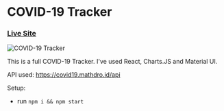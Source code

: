 # COVID-19 Tracker

### [Live Site](https://sandesh-sandy.github.io/covid19/)

![COVID-19 Tracker](https://i.ibb.co/X87BqVY/Screenshot-2020-04-13-at-10-14-58.png)

This is a full COVID-19 Tracker. I've used React, Charts.JS and Material UI.

API used: https://covid19.mathdro.id/api

Setup:
- run ```npm i && npm start```
